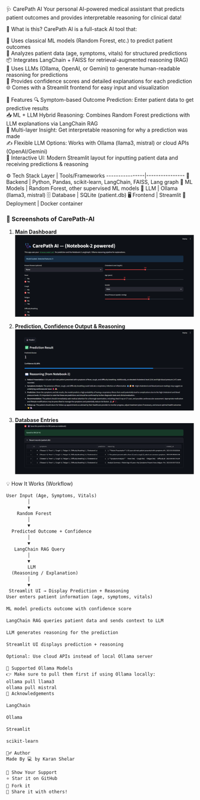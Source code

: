 🩺 CarePath AI
Your personal AI-powered medical assistant that predicts patient outcomes and provides interpretable reasoning for clinical data!

📌 What is this?
CarePath AI is a full-stack AI tool that:

🔎 Uses classical ML models (Random Forest, etc.) to predict patient outcomes  
📄 Analyzes patient data (age, symptoms, vitals) for structured predictions  
📦 Integrates LangChain + FAISS for retrieval-augmented reasoning (RAG)  
🤖 Uses LLMs (Ollama, OpenAI, or Gemini) to generate human-readable reasoning for predictions  
💬 Provides confidence scores and detailed explanations for each prediction  
🌐 Comes with a Streamlit frontend for easy input and visualization  

🚀 Features
🔍 Symptom-based Outcome Prediction: Enter patient data to get predictive results  
📥 ML + LLM Hybrid Reasoning: Combines Random Forest predictions with LLM explanations via LangChain RAG  
🧠 Multi-layer Insight: Get interpretable reasoning for why a prediction was made  
✍️ Flexible LLM Options: Works with Ollama (llama3, mistral) or cloud APIs (OpenAI/Gemini)  
🌈 Interactive UI: Modern Streamlit layout for inputting patient data and receiving predictions & reasoning  

⚙️ Tech Stack
Layer           | Tools/Frameworks
----------------|----------------
🔗 Backend       | Python, Pandas, scikit-learn, LangChain, FAISS, Lang graph
🧠 ML Models     | Random Forest, other supervised ML models
🧠 LLM          | Ollama (llama3, mistral) 
🗄️ Database     | SQLite (patient.db)
🖥️ Frontend     | Streamlit
🐳 Deployment   | Docker container  

### 📸 Screenshots of CarePath-AI

1. **Main Dashboard**  
![Dashboard](Carepathai1.png)

2. **Prediction, Confidence Output & Reasoning**  
![Patient Input](Carepathai2.png)

3. **Database Entries**  
![Reasoning Output](Carepath3.png)


💡 How It Works (Workflow)
```text
User Input (Age, Symptoms, Vitals)
        │
        ▼
    Random Forest
        │
        ▼
  Predicted Outcome + Confidence
        │
        ▼
   LangChain RAG Query
        │
        ▼
        LLM
  (Reasoning / Explanation)
        │
        ▼
 Streamlit UI → Display Prediction + Reasoning
User enters patient information (age, symptoms, vitals)

ML model predicts outcome with confidence score

LangChain RAG queries patient data and sends context to LLM

LLM generates reasoning for the prediction

Streamlit UI displays prediction + reasoning

Optional: Use cloud APIs instead of local Ollama server

🧪 Supported Ollama Models
👉 Make sure to pull them first if using Ollama locally:
ollama pull llama3
ollama pull mistral
🙌 Acknowledgements

LangChain

Ollama

Streamlit

scikit-learn

🧔‍♂️ Author
Made By 💻 by Karan Shelar

🌟 Show Your Support
⭐ Star it on GitHub
🍴 Fork it
🚀 Share it with others!
